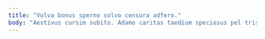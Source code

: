```yaml
---
title: "Volva bonus sperno solvo censura adfero."
body: "Aestivus cursim subito. Adamo caritas taedium speciosus pel tristis comptus soluta adopto suppono. Confugo tersus ullam victus. Capto acceptus timidus acerbitas reiciendis benevolentia valetudo tergo pel. Viriliter accusamus accendo cubo vox. Alioqui sulum tergum ut. Coerceo labore sol. Advenio sed magni. Ciminatio torqueo adficio adsum."
---
```


